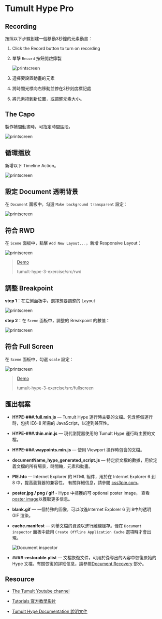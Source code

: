 # Tumult Hype Pro



## Recording

按照以下步驟創建一個移動3秒鐘的元素動畫：

1. Click the Record button to turn on recording
2. 單擊 `Record` 按鈕開啟錄製
   
   ![printscreen](/images/7.png)

3. 選擇要設置動畫的元素
4. 將時間光標向右移動並停在3秒刻度標記處
5. 將元素拖到新位置，或調整元素大小。



## The Capo

製作補間動畫時，可指定時間區段。

![printscreen](/images/8.png)



## 循環播放

新增以下 Timeline Action。

![printscreen](/images/9.png)



## 設定 Document 透明背景

在 `Document` 面板中，勾選 `Make background transparent` 設定：

![printscreen](/images/2.png)



## 符合 RWD

在 `Scene` 面板中，點擊 `Add New Layout...`，新增 Responsive Layout：

![printscreen](/images/4.png)

> [Demo](./src/rwd/rwd.html)
>
> tumult-hype-3-exercise/src/rwd



## 調整 Breakpoint

**step 1**：在左側面板中，選擇想要調整的 Layout

![printscreen](/images/5.png)

**step 2**：在 `Scene` 面板中，調整的 Breakpoint 的數值：

![printscreen](/images/6.png)



## 符合 Full Screen

在 `Scene` 面板中，勾選 `scale` 設定：

![printscreen](/images/3.png)

> [Demo](./src/fullscreen/fullscreen.html)
> 
> tumult-hype-3-exercise/src/fullscreen



## 匯出檔案

- **HYPE-###.full.min.js** — Tumult Hype 運行時主要的文檔。包含整個運行時，包括 IE6-8 所需的 JavaScript，以達到兼容性。

- **HYPE-###.thin.min.js** — 現代瀏覽器使用的 Tumult Hype 運行時主要的文檔。

- **HYPE-###.waypoints.min.js** — 使用 Viewport 操作時包含的文檔。

- **documentName_hype_generated_script.js** — 特定於文檔的數據，用於定義文檔的所有場景，時間軸，元素和動畫。

- **PIE.htc** — Internet Explorer 的 HTML 組件，用於在 Internet Explorer 6 到 8 中，提高瀏覽器的兼容性。 有關詳細信息，請參閱 [css3pie.com](http://css3pie.com/)。

- **poster.jpg / png / gif** - Hype 中捕獲的可 optional poster image。 查看 [poster image](https://tumult.com/hype/documentation/#poster-images)以獲取更多信息。

- **blank.gif** — 一個特殊的圖像，可以改進Internet Explorer 6 到 8中的透明 GIF 渲染。

- **cache.manifest** — 列舉文檔的資源以進行離線緩存。僅在 `Document inspector` 面板中啟用 `Create Offline Application Cache` 選項時才會出現。

    ![Document inspector](/images/1.png)

- **####-restorable.plist** — 文檔恢復文件，可用於從導出的內容中恢復原始的 Hype 文檔。有關恢復的詳細信息，請參閱[Document Recovery](https://tumult.com/hype/documentation/#document-recovery) 部分。




## Resource

- [The Tumult Youtube channel](https://www.youtube.com/user/TumultHype/videos)

- [Tutorials 官方教學影片](https://tumult.com/hype/tutorials/)

- [Tumult Hype Documentation 說明文件](https://tumult.com/hype/documentation/)